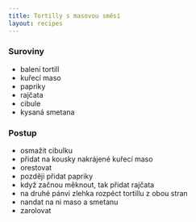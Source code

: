 ```yaml
---
title: Tortilly s masovou směsí
layout: recipes
---
```


### Suroviny
- balení tortill
- kuřecí maso
- papriky
- rajčata
- cibule
- kysaná smetana

### Postup
- osmažit cibulku
- přidat na kousky nakrájené kuřecí maso
- orestovat
- později přidat papriky
- když začnou měknout, tak přidat rajčata
- na druhé pánvi zlehka rozpéct tortillu z obou stran
- nandat na ni maso a smetanu
- zarolovat

